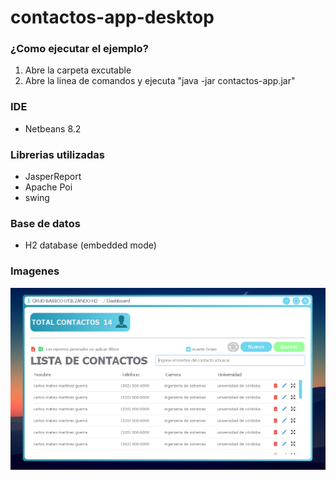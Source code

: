 # contactos-app-desktop

### ¿Como ejecutar el ejemplo?

1) Abre la carpeta excutable
2) Abre la linea de comandos y ejecuta "java -jar contactos-app.jar"


### IDE
- Netbeans 8.2


### Librerias utilizadas
- JasperReport
- Apache Poi
- swing


### Base de datos
- H2 database (embedded mode)


### Imagenes
![dashboard](https://raw.githubusercontent.com/CarlosMateoM/contactos-app-desktop/main/executable/Screenshot_2022-08-04_23-49-09.png)

